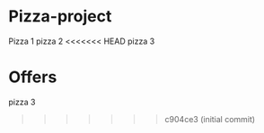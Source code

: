 # Pizza-project



Pizza 1 
pizza 2 
<<<<<<< HEAD
pizza 3

Offers 
=======
pizza 3
>>>>>>> c904ce3 (initial commit)
